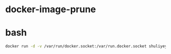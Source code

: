 # docker-image-prune

# bash
```bash
docker run -d -v /var/run/docker.socket:/var/run.docker.socket shuliyey/docker-image-prune
```
